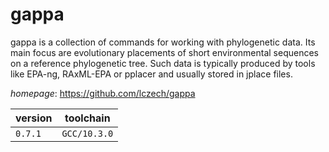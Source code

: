 # gappa

gappa is a collection of commands for working with phylogenetic data. Its main focus are evolutionary placements of short environmental sequences on a reference phylogenetic tree. Such data is typically produced by tools like EPA-ng, RAxML-EPA or pplacer and usually stored in jplace files.

*homepage*: <https://github.com/lczech/gappa>

version | toolchain
--------|----------
``0.7.1`` | ``GCC/10.3.0``
